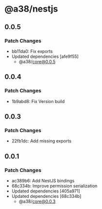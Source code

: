 # @a38/nestjs

## 0.0.5

### Patch Changes

-   bb11da0: Fix exports
-   Updated dependencies [afe9f55]
    -   @a38/core@0.0.5

## 0.0.4

### Patch Changes

-   1b9abd8: Fix Version build

## 0.0.3

### Patch Changes

-   22fb1dc: Add missing exports

## 0.0.1

### Patch Changes

-   ac389b6: Add NestJS bindings
-   68c334b: Improve permission serialization
-   Updated dependencies [405a971]
-   Updated dependencies [68c334b]
    -   @a38/core@0.0.3
